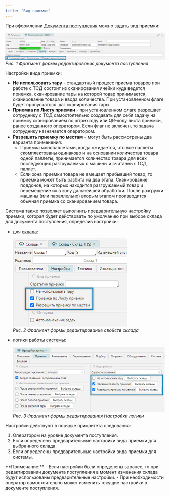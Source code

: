```yaml
---
title: 'Вид приемки'
---
```


При оформлении [Документа поступления](receipt.md#вкладка-приемка) можно задать вид приемки: 

![](img/receipttype1.png)<br/>
_Рис. 1 Фрагмент формы редактирования документа поступления_

Настройки вида приемки:
- **Не использовать тару** - стандартный процесс приема товаров при работе с ТСД состоит из сканирования ячейки куда
  ведется приемка, сканирование тары на которой товар принимается, сканирование товара и ввода количества. При
  установленном флаге будет пропускаться шаг сканирования тары.
- **Приемка по Листу приемки** - при установленном флаге разрешает сотруднику с ТСД самостоятельно создавать для
  себя задачу на приемку сканированием по штрихкоду или QR-коду листа приемки, ранее созданного оператором. Если
  флаг не включен, то задача сотруднику назначается оператором.
- **Разрешить приемку по местам** - могут быть рассмотрены два варианта применения:
  - Приемка монопаллетами, когда ожидается, что все паллеты скомплектованы одинаково и на основании количества товара
    одной паллеты, принимается количество товара для всех последующих разгружаемых с машины и считанных ТСД, паллет.
  - Если зона приемки товара не вмещает прибывший товар, то приемка может быть разбита на два этапа.
    Сканирование поддонов, на которых находится разгружаемый товар и перемещение их в зону дальнейшей обработки.
    После разгрузки машины (или параллельно) вторым этапом производится обычная приемка со сканированием товара.

Система также позволяет выполнить предварительную настройку приемки, которая будет действовать по умолчанию при выборе 
склада для документа поступления, определив настройки: 
- для [склада](../topology/stocks.md#вкладка-настройки):

  ![](img/receipttype2.png)<br/>
  _Рис. 2 Фрагмент формы редактирование свойств склада_

- логики работы [системы](../wmssettings/options.md#вкладка-приемка):

  ![](img/receipttype3.png)<br/>
  _Рис. 3 Фрагмент формы редактирования Настройки логики_

Настройки действуют в порядке приоритета следования:
1. Оператором на уровне документа поступления.
2. Если определены предварительные настройки вида приемки для выбранного склада.
3. Если определены предварительные настройки вида приемки для системы.


<info>
  **Примечание:**
  - Если настройки были определены заранее, то при редактировании документа поступления в момент изменения склада будут 
    использованы предварительные настройки. 
  - При необходимости оператор самостоятельно может изменить текущие настройки в документе поступления.
</info>




